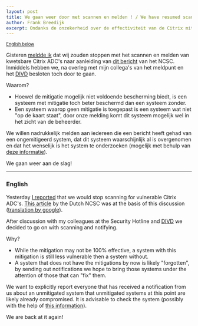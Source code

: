 ```yaml
---
layout: post
title: We gaan weer door met scannen en melden ! / We have resumed scanning and notifying !
author: Frank Breedijk
excerpt: Ondanks de onzekerheid over de effectiviteit van de Citrix mitigatie gaan wij door met scannen en melden, lees hier waaarom. / Even tought the effectiveness of the mitigation is unknown we are continuing our Citrix scanning and notification efforts. Read why.
---
```

<p>
	<small><a href='{{ page.url }}#english'>English below</a></small>
</p>

Gisteren [meldde ik](/2020/01/16/Terug-bij-af/) dat wij zouden stoppen met het scannen en melden van kwetsbare Citrix ADC's naar aanleiding van [dit bericht](https://www.ncsc.nl/actueel/nieuws/2020/januari/16/door-citrix-geadviseerde-mitigerende-maatregelen-niet-altijd-effectief) van het NCSC. Inmiddels hebben we, na overleg met mijn collega's van het meldpunt en het [DIVD](https://www.divd.nl) besloten toch door te gaan.

Waarom?
* Hoewel de mitigatie mogelijk niet voldoende bescherming biedt, is een systeem met mitigatie toch beter beschermd dan een systeem zonder.
* Een systeem waarop geen mitigatie is toegepast is een systeem wat niet "op de kaart staat", door onze melding komt dit systeem mogelijk wel in het zicht van de beheerder.

We willen nadrukkelijk melden aan iedereen die een bericht heeft gehad van een ongemitigeerd system, dat dit systeem waarschijnlijk al is overgenomen en dat het wenselijk is het system te onderzoeken (mogelijk met behulp van [deze informatie](/2020/01/15/How-to-check-your-Citrix-gateway/)).

We gaan weer aan de slag! 

<hr>

### <a name="english"></a>English

Yesterday [I reported](/2020/01/16/Terug-bij-af/) that we would stop scanning for vulnerable Citrix ADC's. [This article](https://www.ncsc.nl/actueel/nieuws/2020/januari/16/door-citrix-geadviseerde-mitigerende-maatregelen-niet-altijd-effectief) by the Dutch NCSC was at the basis of this discussion ([translation by google](https://translate.google.com/translate?hl=&sl=auto&tl=en&u=https%3A%2F%2Fwww.ncsc.nl%2Factueel%2Fnieuws%2F2020%2Fjanuari%2F16%2Fdoor-citrix-geadviseerde-mitigerende-maatregelen-niet-altijd-effectief)). 

After discussion with my colleagues at the Security Hotline and [DIVD](https://www.divd.nl) we decided to go on with scanning and notifying.

Why?
* While the mitigation may not be 100% effective, a system with this mitigation is still less vulnerable then a system without.
* A system that does not have the mitigations by now is likely "forgotten", by sending out notifications we hope to bring those systems under the attention of those that can "fix" them.

We want to explicitly report everyone that has received a notification from us about an unmitigated system that unmitigated systems at this point are likely already compromised. It is advisable to check the system (possibly with the help of [this information](/2020/01/15/How-to-check-your-Citrix-gateway/)).

We are back at it again!
